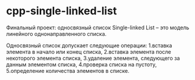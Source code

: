 # cpp-single-linked-list
Финальный проект: односвязный список
Single-linked List – это модель линейного однонаправленного списка.

Односвязный список допускает следующие операции:
  1.вставка элемента в начало или конец списка,
  2.вставка элемента после некоторого элемента списка,
  3.удаление элемента, следующего за данным элементом списка,
  4.проверка списка на пустоту,
  5.определение количества элементов в списке.
